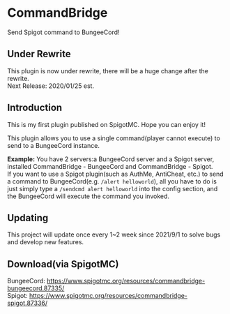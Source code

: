 # CommandBridge
Send Spigot command to BungeeCord!

## Under Rewrite
This plugin is now under rewrite, there will be a huge change after the rewrite.  
Next Release: 2020/01/25 est.  

## Introduction
This is my first plugin published on SpigotMC. Hope you can enjoy it!

This plugin allows you to use a single command(player cannot execute) to send to a BungeeCord instance.

__Example:__
You have 2 servers:a BungeeCord server and a Spigot server, installed CommandBridge - BungeeCord and CommandBridge - Spigot.  
If you want to use a Spigot plugin(such as AuthMe, AntiCheat, etc.) to send a command to BungeeCord(e.g. `/alert helloworld`), all you have to do is just simply type a `/sendcmd alert helloworld` into the config section, and the BungeeCord will execute the command you invoked.

## Updating
This project will update once every 1~2 week since 2021/9/1 to solve bugs and develop new features.

## Download(via SpigotMC)
BungeeCord: https://www.spigotmc.org/resources/commandbridge-bungeecord.87335/  
Spigot: https://www.spigotmc.org/resources/commandbridge-spigot.87336/
